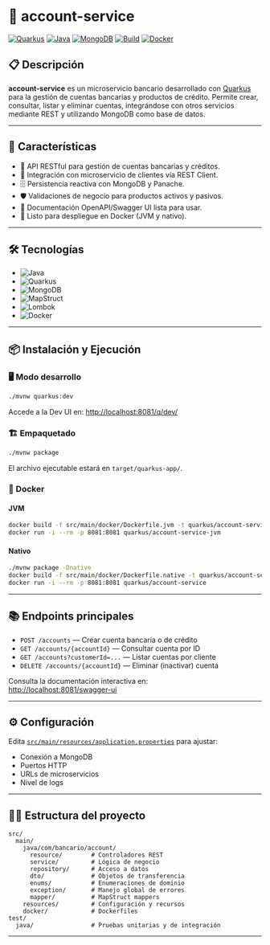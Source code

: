 # 🏦 account-service

[![Quarkus](https://img.shields.io/badge/Framework-Quarkus-blue?logo=quarkus)](https://quarkus.io/)
[![Java](https://img.shields.io/badge/Java-21-green?logo=java)](https://adoptium.net/)
[![MongoDB](https://img.shields.io/badge/Database-MongoDB-brightgreen?logo=mongodb)](https://www.mongodb.com/)
[![Build](https://img.shields.io/badge/Build-Maven-red?logo=apache-maven)](https://maven.apache.org/)
[![Docker](https://img.shields.io/badge/Container-Docker-blue?logo=docker)](https://www.docker.com/)

## 📋 Descripción

**account-service** es un microservicio bancario desarrollado con [Quarkus](https://quarkus.io/) para la gestión de cuentas bancarias y productos de crédito. Permite crear, consultar, listar y eliminar cuentas, integrándose con otros servicios mediante REST y utilizando MongoDB como base de datos.

---

## 🚀 Características

- 📄 API RESTful para gestión de cuentas bancarias y créditos.
- 🔗 Integración con microservicio de clientes vía REST Client.
- 🗄️ Persistencia reactiva con MongoDB y Panache.
- 🛡️ Validaciones de negocio para productos activos y pasivos.
- 📑 Documentación OpenAPI/Swagger UI lista para usar.
- 🐳 Listo para despliegue en Docker (JVM y nativo).

---

## 🛠️ Tecnologías

- ![Java](https://img.shields.io/badge/-Java%2021-informational?logo=java)
- ![Quarkus](https://img.shields.io/badge/-Quarkus-informational?logo=quarkus)
- ![MongoDB](https://img.shields.io/badge/-MongoDB-informational?logo=mongodb)
- ![MapStruct](https://img.shields.io/badge/-MapStruct-informational?logo=mapstruct)
- ![Lombok](https://img.shields.io/badge/-Lombok-informational?logo=lombok)
- ![Docker](https://img.shields.io/badge/-Docker-informational?logo=docker)

---

## 📦 Instalación y Ejecución

### 🖥️ Modo desarrollo

```bash
./mvnw quarkus:dev
```
Accede a la Dev UI en: [http://localhost:8081/q/dev/](http://localhost:8081/q/dev/)

### 🏗️ Empaquetado

```bash
./mvnw package
```
El archivo ejecutable estará en `target/quarkus-app/`.

### 🐳 Docker

#### JVM

```bash
docker build -f src/main/docker/Dockerfile.jvm -t quarkus/account-service-jvm .
docker run -i --rm -p 8081:8081 quarkus/account-service-jvm
```

#### Nativo

```bash
./mvnw package -Dnative
docker build -f src/main/docker/Dockerfile.native -t quarkus/account-service .
docker run -i --rm -p 8081:8081 quarkus/account-service
```

---

## 📚 Endpoints principales

- `POST /accounts` — Crear cuenta bancaria o de crédito
- `GET /accounts/{accountId}` — Consultar cuenta por ID
- `GET /accounts?customerId=...` — Listar cuentas por cliente
- `DELETE /accounts/{accountId}` — Eliminar (inactivar) cuenta

Consulta la documentación interactiva en:  
[http://localhost:8081/swagger-ui](http://localhost:8081/swagger-ui)

---

## ⚙️ Configuración

Edita [`src/main/resources/application.properties`](src/main/resources/application.properties) para ajustar:

- Conexión a MongoDB
- Puertos HTTP
- URLs de microservicios
- Nivel de logs

---

## 🧑‍💻 Estructura del proyecto

```
src/
  main/
    java/com/bancario/account/
      resource/        # Controladores REST
      service/         # Lógica de negocio
      repository/      # Acceso a datos
      dto/             # Objetos de transferencia
      enums/           # Enumeraciones de dominio
      exception/       # Manejo global de errores
      mapper/          # MapStruct mappers
    resources/         # Configuración y recursos
    docker/            # Dockerfiles
test/
  java/                # Pruebas unitarias y de integración
```

---